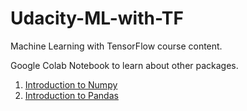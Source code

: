 # Udacity-ML-with-TF
Machine Learning with TensorFlow course content.

Google Colab Notebook to learn about other packages.

1. [Introduction to Numpy](https://colab.research.google.com/drive/1lKv79ndCSXHdJ0FqoEzCwQH7UlegrsMx?usp=sharing) 
2. [Introduction to Pandas](https://colab.research.google.com/drive/1Dveoh1RCg3Si_NxulCNgluoDNUzVsO-J?usp=sharing)

